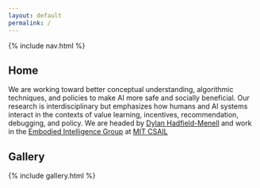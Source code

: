 ```yaml
---
layout: default
permalink: /
---
```


{% include nav.html %}

## Home

We are working toward better conceptual understanding, algorithmic techniques, and policies to make AI more safe and socially beneficial. Our research is interdisciplinary but emphasizes how humans and AI systems interact in the contexts of value learning, incentives, recommendation, debugging, and policy. We are headed by [Dylan Hadfield-Menell](http://people.csail.mit.edu/dhm/) and work in the [Embodied Intelligence Group](https://ei.csail.mit.edu/) at [MIT CSAIL](https://www.csail.mit.edu/)

## Gallery

{% include gallery.html %}


